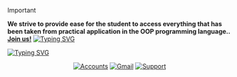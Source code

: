 > [!IMPORTANT]
> **We strive to provide ease for the student to access everything that has been taken from practical application in the OOP programming language.. [Join us!](https://chat.whatsapp.com/Jvt6SP0xG6SH9nQp38GA5K?mode=r_t)**
<a href="https://git.io/typing-svg"><img src="https://readme-typing-svg.herokuapp.com?font=Fira+Code&pause=1000&width=435&lines=All+C%2B%2B+codes" alt="Typing SVG" /></a>

<a href="https://git.io/typing-svg"><img src="https://readme-typing-svg.herokuapp.com?font=Fira+Code&pause=5000&color=8A0000&width=435&lines=By+ZEREF" alt="Typing SVG" /></a>

<div align="center">
  
[![Accounts](https://img.shields.io/badge/Zeref_Accounts-af57f1?style=for-the-badge&logo=biolink&logoColor=white)](https://www.instagram.com/f.7yw)
[![Gmail](https://img.shields.io/badge/Gmail-D14836?style=for-the-badge&logo=gmail&logoColor=white)](farisatif7780@gmail.com)
[![Support](https://img.shields.io/badge/Support-2CA5E0?style=for-the-badge&logo=telegram&logoColor=white)](https://t.me/f_7yw)

</div>
